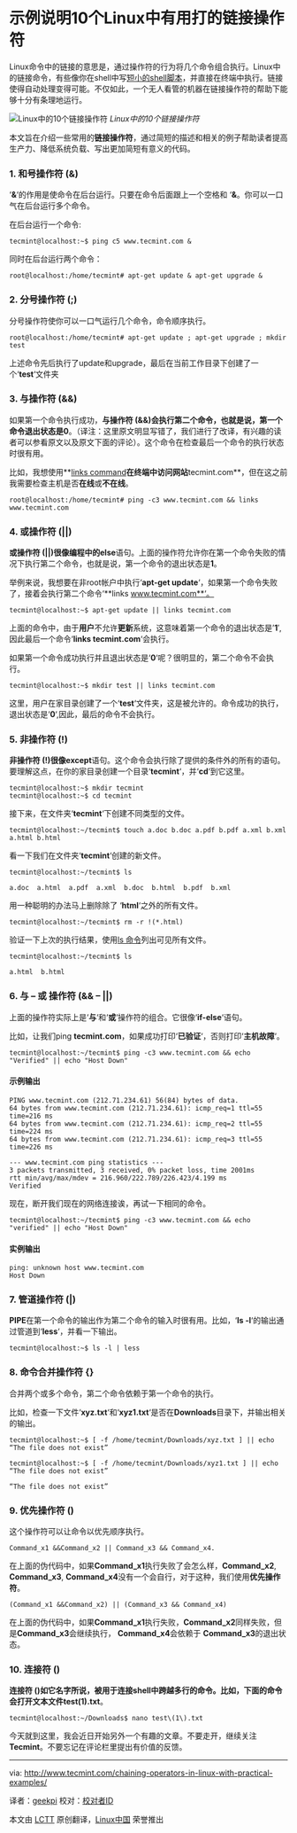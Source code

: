 示例说明10个Linux中有用打的链接操作符
================================================================================
Linux命令中的链接的意思是，通过操作符的行为将几个命令组合执行。Linux中的链接命令，有些像你在shell中写[短小的shell脚本][1]，并直接在终端中执行。链接使得自动处理变得可能。不仅如此，一个无人看管的机器在链接操作符的帮助下能够十分有条理地运行。

![Linux中的10个链接操作符](http://www.tecmint.com/wp-content/uploads/2013/12/Chaining-Operators-in-Linux.png)
*Linux中的10个链接操作符*

本文旨在介绍一些常用的**链接操作符**，通过简短的描述和相关的例子帮助读者提高生产力、降低系统负载、写出更加简短有意义的代码。

### 1. 和号操作符 (&) ###

‘**&**‘的作用是使命令在后台运行。只要在命令后面跟上一个空格和 ‘**&**。你可以一口气在后台运行多个命令。

在后台运行一个命令:

    tecmint@localhost:~$ ping ­c5 www.tecmint.com &

同时在后台运行两个命令：

    root@localhost:/home/tecmint# apt-get update & apt-get upgrade &

### 2. 分号操作符 (;) ###

分号操作符使你可以一口气运行几个命令，命令顺序执行。

    root@localhost:/home/tecmint# apt-get update ; apt-get upgrade ; mkdir test

上述命令先后执行了update和upgrade，最后在当前工作目录下创建了一个‘**test**‘文件夹

### 3. 与操作符 (&&) ###

如果第一个命令执行成功，**与操作符 (&&)**会执行第二个命令，也就是说，第一个命令退出状态是**0**。（译注：这里原文明显写错了，我们进行了改译，有兴趣的读者可以参看原文以及原文下面的评论）。这个命令在检查最后一个命令的执行状态时很有用。

比如，我想使用**[links command][2]**在终端中访问网站**tecmint.com**，但在这之前我需要检查主机是否**在线**或**不在线**。

    root@localhost:/home/tecmint# ping -c3 www.tecmint.com && links www.tecmint.com

### 4. 或操作符 (||) ###

**或操作符 (||)**很像编程中的**else**语句。上面的操作符允许你在第一个命令失败的情况下执行第二个命令，也就是说，第一个命令的退出状态是**1**。

举例来说，我想要在非root帐户中执行‘**apt-get update**‘，如果第一个命令失败了，接着会执行第二个命令‘**links www.tecmint.com**‘。

    tecmint@localhost:~$ apt-get update || links tecmint.com

上面的命令中，由于**用户**不允许**更新**系统，这意味着第一个命令的退出状态是’**1**′,因此最后一个命令‘**links tecmint.com**‘会执行。

如果第一个命令成功执行并且退出状态是‘**0**‘呢？很明显的，第二个命令不会执行。

    tecmint@localhost:~$ mkdir test || links tecmint.com

这里，用户在家目录创建了一个‘**test**‘文件夹，这是被允许的。命令成功的执行，退出状态是‘**0**‘,因此，最后的命令不会执行。

### 5. 非操作符 (!) ###

**非操作符 (!)**很像**except**语句。这个命令会执行除了提供的条件外的所有的语句。要理解这点，在你的家目录创建一个目录‘**tecmint**‘，并‘**cd**‘到它这里。

    tecmint@localhost:~$ mkdir tecmint 
    tecmint@localhost:~$ cd tecmint

接下来，在文件夹‘**tecmint**‘下创建不同类型的文件。

    tecmint@localhost:~/tecmint$ touch a.doc b.doc a.pdf b.pdf a.xml b.xml a.html b.html

看一下我们在文件夹‘**tecmint**‘创建的新文件。

    tecmint@localhost:~/tecmint$ ls 

    a.doc  a.html  a.pdf  a.xml  b.doc  b.html  b.pdf  b.xml

用一种聪明的办法马上删除除了 ‘**html**‘之外的所有文件。

    tecmint@localhost:~/tecmint$ rm -r !(*.html)

验证一下上次的执行结果，使用[ls 命令][3]列出可见所有文件。

    tecmint@localhost:~/tecmint$ ls 

    a.html  b.html

### 6. 与 – 或 操作符 (&& – ||) ###

上面的操作符实际上是‘**与**‘和‘**或**‘操作符的组合。它很像‘**if-else**‘语句。

比如，让我们ping **tecmint.com**，如果成功打印‘**已验证**‘，否则打印‘**主机故障**‘。

    tecmint@localhost:~/tecmint$ ping -c3 www.tecmint.com && echo "Verified" || echo "Host Down"

#### 示例输出 ####

    PING www.tecmint.com (212.71.234.61) 56(84) bytes of data. 
    64 bytes from www.tecmint.com (212.71.234.61): icmp_req=1 ttl=55 time=216 ms 
    64 bytes from www.tecmint.com (212.71.234.61): icmp_req=2 ttl=55 time=224 ms 
    64 bytes from www.tecmint.com (212.71.234.61): icmp_req=3 ttl=55 time=226 ms 

    --- www.tecmint.com ping statistics --- 
    3 packets transmitted, 3 received, 0% packet loss, time 2001ms 
    rtt min/avg/max/mdev = 216.960/222.789/226.423/4.199 ms 
    Verified

现在，断开我们现在的网络连接诶，再试一下相同的命令。

    tecmint@localhost:~/tecmint$ ping -c3 www.tecmint.com && echo "verified" || echo "Host Down"

#### 实例输出 ####

    ping: unknown host www.tecmint.com 
    Host Down

### 7. 管道操作符 (|) ###

**PIPE**在第一个命令的输出作为第二个命令的输入时很有用。比如，‘**ls -l**‘的输出通过管道到‘**less**‘，并看一下输出。

    tecmint@localhost:~$ ls -l | less

### 8. 命令合并操作符 {} ###

合并两个或多个命令，第二个命令依赖于第一个命令的执行。

比如，检查一下文件‘**xyz.txt**‘和‘**xyz1.txt**‘是否在**Downloads**目录下，并输出相关的输出。

    tecmint@localhost:~$ [ -f /home/tecmint/Downloads/xyz.txt ] || echo “The file does not exist”

    tecmint@localhost:~$ [ -f /home/tecmint/Downloads/xyz1.txt ] || echo “The file does not exist” 

    “The file does not exist”

### 9. 优先操作符 () ###

这个操作符可以让命令以优先顺序执行。

    Command_x1 &&Command_x2 || Command_x3 && Command_x4.

在上面的伪代码中，如果**Command_x1**执行失败了会怎么样，**Command_x2**, **Command_x3**, **Command_x4**没有一个会自行，对于这种，我们使用**优先操作符**。

    (Command_x1 &&Command_x2) || (Command_x3 && Command_x4)

在上面的伪代码中，如果**Command_x1**执行失败，**Command_x2**同样失败，但是**Command_x3**会继续执行， **Command_x4**会依赖于 **Command_x3**的退出状态。

### 10. 连接符 (\) ###

**连接符 (\)**如它名字所说，被用于连接shell中跨越多行的命令。比如，下面的命令会打开文本文件**test(1).txt**。

    tecmint@localhost:~/Downloads$ nano test\(1\).txt

今天就到这里，我会近日开始另外一个有趣的文章。不要走开，继续关注**Tecmint**。不要忘记在评论栏里提出有价值的反馈。

--------------------------------------------------------------------------------

via: http://www.tecmint.com/chaining-operators-in-linux-with-practical-examples/

译者：[geekpi](https://github.com/geekpi) 校对：[校对者ID](https://github.com/校对者ID)

本文由 [LCTT](https://github.com/LCTT/TranslateProject) 原创翻译，[Linux中国](http://linux.cn/) 荣誉推出

[1]:http://www.tecmint.com/category/bash-shell/
[2]:http://www.tecmint.com/command-line-web-browsers/
[3]:http://www.tecmint.com/15-basic-ls-command-examples-in-linux/
